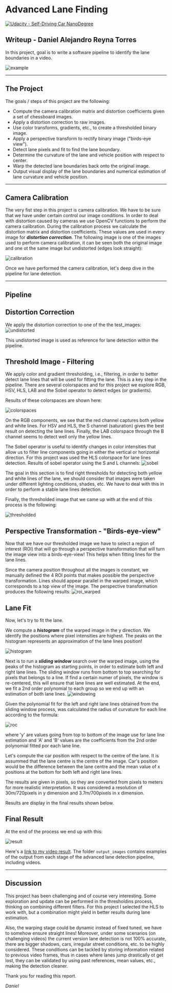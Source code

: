 # Advanced Lane Finding
[![Udacity - Self-Driving Car NanoDegree](https://s3.amazonaws.com/udacity-sdc/github/shield-carnd.svg)](http://www.udacity.com/drive)

## Writeup - Daniel Alejandro Reyna Torres

In this project, goal is to write a software pipeline to identify the lane boundaries in a video. 

![example]

---

## The Project

The goals / steps of this project are the following:

* Compute the camera calibration matrix and distortion coefficients given a set of chessboard images.
* Apply a distortion correction to raw images.
* Use color transforms, gradients, etc., to create a thresholded binary image.
* Apply a perspective transform to rectify binary image ("birds-eye view").
* Detect lane pixels and fit to find the lane boundary.
* Determine the curvature of the lane and vehicle position with respect to center.
* Warp the detected lane boundaries back onto the original image.
* Output visual display of the lane boundaries and numerical estimation of lane curvature and vehicle position.

---

## Camera Calibration

The very fist step in this project is camera calibration. We have to be sure that we have under certain control our image conditions. In order to deal with distortion caused by cameras we use OpenCV functions to perform the camera calibration. During the calibration process we calculate the distortion matrix and distortion coefficients. These values are used in every image for ***distortion correction***. The following image is one of the images used to perform camera calibration, it can be seen both the original image and one ot the same image but undistorted (edges look straight):

![calibration]

Once we have performed the camera calibration, let's deep dive in the pipeline for lane detection.

---

## **Pipeline**

## Distortion Correction

We apply the distortion correction to one of the the test_images:
![undistorted]

This undistorted image is used as reference for lane detection within the pipeline.

## Threshold Image - Filtering

We apply color and gradient thresholding, i.e., filtering, in order to better detect lane lines that will be used for fitting the lane. This is a key step in the pipeline. There are several colorspaces and for this project we explore RGB, HSV, HLS, LAB and the Sobel operator to detect edges (or gradients).

Results of these colorspaces are shown here:

![colorspaces]

On the RGB components, we see that the red channel captures both yellow and white lines. For HSV and HLS, the S channel (saturation) gives the best result on detecting the lane lines. Finally, the LAB colorspace through the B channel seems to detect well only the yellow lines.

The Sobel operator is useful to identify changes in color intensities that allow us to filter line components going in either the vertical or horizontal direction. For this project was used the HLS colorspace for lane lines detection. Results of sobel operator using the S and L channels:
![sobel]

The goal in this section is to find right thresholds for detecting both yellow and white lines of the lane, we should consider that images were taken under different lighting conditions, shades, etc. We have to deal with this in order to perform a stable lane lines detection.

Finally, the thresholded image that we came up with at the end of this process is the following:

![thresholded]

## Perspective Transformation - "Birds-eye-view"

Now that we have our thresholded image we have to select a region of interest (ROI) that will go through a perspective transformation that will turn the image view into a birds-eye-view! This helps when fitting lines for the lane lines.

Since the camera position throughout all the images is constant, we manually defined the 4 ROI points that makes possible the perspective transformation. Lines should appear parallel in the warped image, which corresponds to a top view of the image. The perspective transformation produces the following results:
![roi_warped]

## Lane Fit

Now, let's try to fit the lane. 

We compute a ***histogram*** of the warped image in the y direction. We identify the positions where  pixel intensities are highest. The peaks on the histogram represents an approximation of the lane lines position!

![histogram]

Next is to run a ***sliding window*** search over the warped image, using the peaks of the histogram as starting points, in order to estimate both left and right lane lines. The sliding window runs from bottom to top searching for pixels that belongs to a line. If find a certain numer of pixels, the window is re-centered, this will ensure that lane lines are well estimated. At the end, we fit a 2nd order polynomial to each group so we end up with an estimation of both lane lines.
![windowing]

Given the polynomial fit for the left and right lane lines obtained from the sliding window process, was calculated the radius of curvature for each line according to the formula: 

![roc]

where 'y' are values going from top to bottom of the image use for lane line estimation and 'A' and 'B' values are the coefficients from the 2nd order polynomial fitted por each lane line.  

Let's compute the car position with respect to the centre of the lane. It is assummed that the lane centre is the centre of the image. Car's position would be the difference between the lane centre and the mean value of x positions at the bottom for both left and right lane lines. 

The results are given in pixels, so they are converted from pixels to meters for more realistic interpretation. It was considered a resolution of 30m/720pixels in y dimension and 3.7m/700pixels in x dimension.

Results are display in the final results shown below.
## Final Result

At the end of the process we end up with this:

![result]

Here's a [link to my video result](output_images/project_video_out.mp4). 
The folder `output_images` contains examples of the output from each stage of the advanced lane detection pipeline, including videos.

---

## Discussion

This project has been challenging and of course very interesting. Some exploration and update can be performed in the thresholdins process, thinking on combining different filters. For this project I selected the HLS to work with, but a combination might yield in better results during lane estimation.

Also, the warping stage could be dynamic instead of fixed tuned, we have to somehow ensure straight lines! Moreover, under some scenarios (on challenging videos) the current version lane detection is not 100% accurate, there are bigger shadows, cars, irregular street conditions, etc. to be highly considered. These conditions can be tackled by storing information related to previous video frames, thus in cases where lanes jump drastically ot get lost, they can be validated by using past references, mean values, etc., making the detection cleaner.

Thank you for reading this report.

_Daniel_

[example]: lane-drawn.jpg
[calibration]: output_images/Calibration.png 
[undistorted]: output_images/Real_Undistorted.png 
[colorspaces]: output_images/Thresh_colorspaces.png
[sobel]: output_images/Thresh_Sobel.png
[thresholded]: output_images/Thresholded.png
[roi_warped]: output_images/ROI_Warped.png
[histogram]: output_images/Histogram.png
[windowing]: output_images/Windowing.png
[roc]: ROC_eq.png
[result]: output_images/ResultPipeline.png
